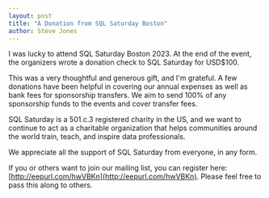 ```yaml
---
layout: post
title: "A Donation from SQL Saturday Boston"
author: Steve Jones
---
```

I was lucky to attend SQL Saturday Boston 2023. At the end of the event, the organizers wrote a donation check to SQL Saturday for USD$100.

This was a very thoughtful and generous gift, and I'm grateful. A few donations have been helpful in covering our annual expenses as well as bank fees for sponsorship transfers. We aim to send 100% of any sponsorship funds to the events and cover transfer fees.

SQL Saturday is a 501.c.3 registered charity in the US, and we want to continue to act as a charitable organization that helps communities around the world train, teach, and inspire data professionals.

We appreciate all the support of SQL Saturday from everyone, in any form.

If you or others want to join our mailing list, you can register here: [http://eepurl.com/hwVBKn](http://eepurl.com/hwVBKn). Please feel free to pass this along to others.